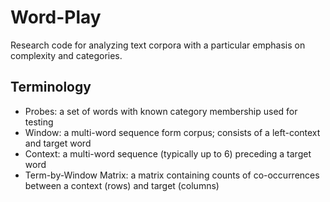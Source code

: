 # Word-Play

Research code for analyzing text corpora with a particular emphasis on complexity and categories.

## Terminology

* Probes: a set of words with known category membership used for testing
* Window: a multi-word sequence form corpus; consists of a left-context and target word
* Context: a multi-word sequence (typically up to 6) preceding a target word
* Term-by-Window Matrix: a matrix containing counts of co-occurrences between a context (rows) and target (columns)